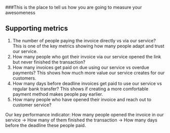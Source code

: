 ###This is the place to tell us how you are going to measure your awesomeness

## Supporting metrics

1. The number of people paying the invoice directly vs via our service? This is one of the key metrics showing how many people adapt and trust our service.
2. How many people who got their invoice via our service opened the link but never finished the transaction?
3. How many invoices get paid on due using our service vs overdue payments? This shows how much more value our service creates for our customers.
4. How many days before deadline invoices get paid to use our service vs regular bank transfer? This shows if creating a more comfortable payment method makes people pay earlier.
5. How many people who have opened their invoice and reach out to customer service?

Our key performance indicator:
How many people opened the invoice in our service -> How many of them finished the transaction -> How many days before the deadline these people paid.
